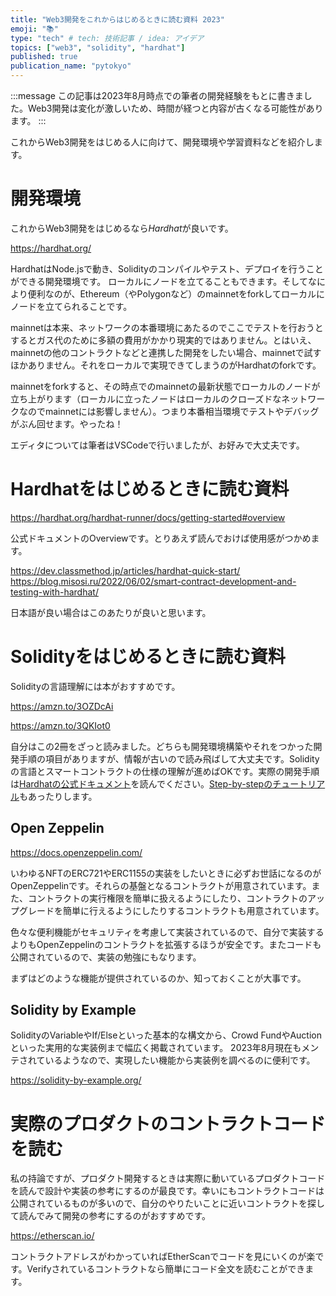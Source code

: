 ```yaml
---
title: "Web3開発をこれからはじめるときに読む資料 2023"
emoji: "📚"
type: "tech" # tech: 技術記事 / idea: アイデア
topics: ["web3", "solidity", "hardhat"]
published: true
publication_name: "pytokyo"
---
```

:::message
この記事は2023年8月時点での筆者の開発経験をもとに書きました。Web3開発は変化が激しいため、時間が経つと内容が古くなる可能性があります。
:::

これからWeb3開発をはじめる人に向けて、開発環境や学習資料などを紹介します。

# 開発環境

これからWeb3開発をはじめるなら*Hardhat*が良いです。

https://hardhat.org/

HardhatはNode.jsで動き、Solidityのコンパイルやテスト、デプロイを行うことができる開発環境です。
ローカルにノードを立てることもできます。そしてなにより便利なのが、Ethereum（やPolygonなど）のmainnetをforkしてローカルにノードを立てられることです。

mainnetは本来、ネットワークの本番環境にあたるのでここでテストを行おうとするとガス代のために多額の費用がかかり現実的ではありません。とはいえ、mainnetの他のコントラクトなどと連携した開発をしたい場合、mainnetで試すほかありません。それをローカルで実現できてしまうのがHardhatのforkです。

mainnetをforkすると、その時点でのmainnetの最新状態でローカルのノードが立ち上がります（ローカルに立ったノードはローカルのクローズドなネットワークなのでmainnetには影響しません）。つまり本番相当環境でテストやデバッグがぶん回せます。やったね！

エディタについては筆者はVSCodeで行いましたが、お好みで大丈夫です。

# Hardhatをはじめるときに読む資料

https://hardhat.org/hardhat-runner/docs/getting-started#overview

公式ドキュメントのOverviewです。とりあえず読んでおけば使用感がつかめます。

https://dev.classmethod.jp/articles/hardhat-quick-start/
https://blog.misosi.ru/2022/06/02/smart-contract-development-and-testing-with-hardhat/

日本語が良い場合はこのあたりが良いと思います。

# Solidityをはじめるときに読む資料

Solidityの言語理解には本がおすすめです。

https://amzn.to/3OZDcAi

https://amzn.to/3QKIot0

自分はこの2冊をざっと読みました。どちらも開発環境構築やそれをつかった開発手順の項目がありますが、情報が古いので読み飛ばして大丈夫です。Solidityの言語とスマートコントラクトの仕様の理解が進めばOKです。実際の開発手順は[Hardhatの公式ドキュメント](https://hardhat.org/hardhat-runner/docs/getting-started#overview)を読んでください。[Step-by-stepのチュートリアル](https://hardhat.org/tutorial)もあったりします。

## Open Zeppelin

https://docs.openzeppelin.com/

いわゆるNFTのERC721やERC1155の実装をしたいときに必ずお世話になるのがOpenZeppelinです。それらの基盤となるコントラクトが用意されています。また、コントラクトの実行権限を簡単に扱えるようにしたり、コントラクトのアップグレードを簡単に行えるようにしたりするコントラクトも用意されています。

色々な便利機能がセキュリティを考慮して実装されているので、自分で実装するよりもOpenZeppelinのコントラクトを拡張するほうが安全です。またコードも公開されているので、実装の勉強にもなります。

まずはどのような機能が提供されているのか、知っておくことが大事です。

## Solidity by Example

SolidityのVariableやIf/Elseといった基本的な構文から、Crowd FundやAuctionといった実用的な実装例まで幅広く掲載されています。
2023年8月現在もメンテされているようなので、実現したい機能から実装例を調べるのに便利です。

https://solidity-by-example.org/


# 実際のプロダクトのコントラクトコードを読む

私の持論ですが、プロダクト開発するときは実際に動いているプロダクトコードを読んで設計や実装の参考にするのが最良です。幸いにもコントラクトコードは公開されているものが多いので、自分のやりたいことに近いコントラクトを探して読んでみて開発の参考にするのがおすすめです。

https://etherscan.io/

コントラクトアドレスがわかっていればEtherScanでコードを見にいくのが楽です。Verifyされているコントラクトなら簡単にコード全文を読むことができます。
